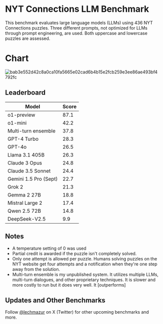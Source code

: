 # NYT Connections LLM Benchmark

This benchmark evaluates large language models (LLMs) using 436 NYT Connections puzzles. Three different prompts, not optimized for LLMs through prompt engineering, are used. Both uppercase and lowercase puzzles are assessed.

# Chart

![bab3e552d42c8a0ca10fa5665e02cad6b4b15e2fcb259e3ee86ae493bf4792fc](https://github.com/user-attachments/assets/f17b50fd-8160-459a-ac11-8777848670c5)

## Leaderboard

| Model | Score |
| --- | --- |
| o1-preview | 87.1
| o1-mini | 42.2
| Multi-turn ensemble | 37.8
| GPT-4 Turbo | 28.3
| GPT-4o | 26.5
| Llama 3.1 405B | 26.3
| Claude 3 Opus | 24.8
| Claude 3.5 Sonnet | 24.4
| Gemini 1.5 Pro (Sept) | 22.7
| Grok 2 | 21.3
| Gemma 2 27B | 18.8
| Mistral Large 2 | 17.4
| Qwen 2.5 72B | 14.8
| DeepSeek-V2.5 | 9.9

## Notes
- A temperature setting of 0 was used
- Partial credit is awarded if the puzzle isn't completely solved. 
- Only one attempt is allowed per puzzle. Humans solving puzzles on the NYT website get four attempts and a notification when they're one step away from the solution.
- Multi-turn ensemble is my unpublished system. It utilizes multiple LLMs, multi-turn dialogues, and other proprietary techniques. It is slower and more costly to run but it does very well. It [outperforms]

## Updates and Other Benchmarks
Follow [@lechmazur](https://x.com/LechMazur) on X (Twitter) for other upcoming benchmarks and more.

